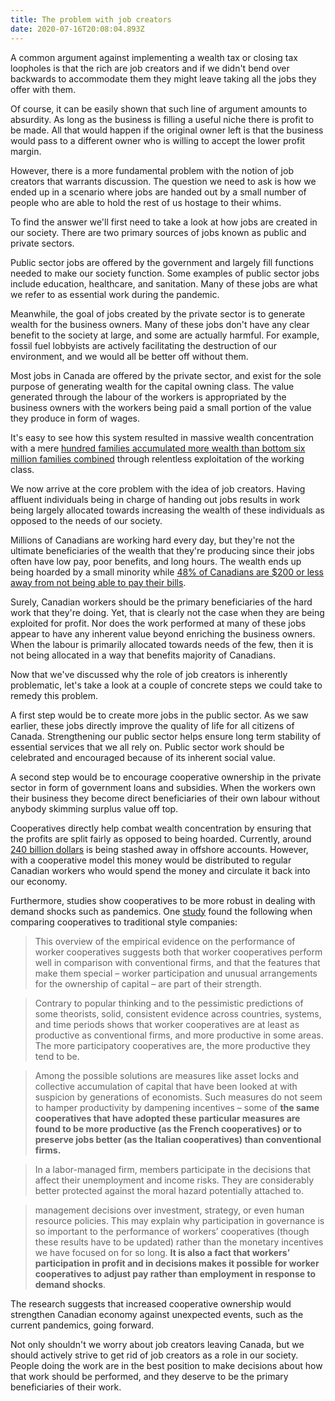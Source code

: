 ```yaml
---
title: The problem with job creators
date: 2020-07-16T20:08:04.893Z
---
```

A common argument against implementing a wealth tax or closing tax loopholes is that the rich are job creators and if we didn't bend over backwards to accommodate them they might leave taking all the jobs they offer with them.

Of course, it can be easily shown that such line of argument amounts to absurdity. As long as the business is filling a useful niche there is profit to be made. All that would happen if the original owner left is that the business would pass to a different owner who is willing to accept the lower profit margin.

However, there is a more fundamental problem with the notion of job creators that warrants discussion. The question we need to ask is how we ended up in a scenario where jobs are handed out by a small number of people who are able to hold the rest of us hostage to their whims.

To find the answer we'll first need to take a look at how jobs are created in our society. There are two primary sources of jobs known as public and private sectors.

Public sector jobs are offered by the government and largely fill functions needed to make our society function. Some examples of public sector jobs include education, healthcare, and sanitation. Many of these jobs are what we refer to as essential work during the pandemic.

Meanwhile, the goal of jobs created by the private sector is to generate wealth for the business owners. Many of these jobs don't have any clear benefit to the society at large, and some are actually harmful. For example, fossil fuel lobbyists are actively facilitating the destruction of our environment, and we would all be better off without them.

Most jobs in Canada are offered by the private sector, and exist for the sole purpose of generating wealth for the capital owning class. The value generated through the labour of the workers is appropriated by the business owners with the workers being paid a small portion of the value they produce in form of wages.

It's easy to see how this system resulted in massive wealth concentration with a mere [hundred families accumulated more wealth than bottom six million families combined](https://north99.org/2019/12/20/richest-100-canadians-have-more-wealth-than-bottom-6-million-families-combined-thats-a-serious-problem/) through relentless exploitation of the working class.

We now arrive at the core problem with the idea of job creators. Having affluent individuals being in charge of handing out jobs results in work being largely allocated towards increasing the wealth of these individuals as opposed to the needs of our society.

Millions of Canadians are working hard every day, but they're not the ultimate beneficiaries of the wealth that they're producing since their jobs often have low pay, poor benefits, and long hours. The wealth ends up being hoarded by a small minority while [48% of Canadians are $200 or less away from not being able to pay their bills](https://www.ipsos.com/en-ca/news-polls/Canadians-and-Bankruptcy-Oct-2019).

Surely, Canadian workers should be the primary beneficiaries of the hard work that they're doing. Yet, that is clearly not the case when they are being exploited for profit. Nor does the work performed at many of these jobs appear to have any inherent value beyond enriching the business owners. When the labour is primarily allocated towards needs of the few, then it is not being allocated in a way that benefits majority of Canadians.

Now that we've discussed why the role of job creators is inherently problematic, let's take a look at a couple of concrete steps we could take to remedy this problem.

A first step would be to create more jobs in the public sector. As we saw earlier, these jobs directly improve the quality of life for all citizens of Canada. Strengthening our public sector helps ensure long term stability of essential services that we all rely on. Public sector work should be celebrated and encouraged because of its inherent social value.

A second step would be to encourage cooperative ownership in the private sector in form of government loans and subsidies. When the workers own their business they become direct beneficiaries of their own labour without anybody skimming surplus value off top.

Cooperatives directly help combat wealth concentration by ensuring that the profits are split fairly as opposed to being hoarded. Currently, around [240 billion dollars](https://www.cbc.ca/news/business/cra-tax-gap-foreign-holdings-1.4726983) is being stashed away in offshore accounts. However, with a cooperative model this money would be distributed to regular Canadian workers who would spend the money and circulate it back into our economy.

Furthermore, studies show cooperatives to be more robust in dealing with demand shocks such as pandemics. One [study](https://www.researchgate.net/publication/285356456_The_performance_of_worker_cooperatives) found the following when comparing cooperatives to traditional style companies:

>This overview of the empirical evidence on the performance of worker cooperatives suggests both that worker cooperatives perform well in comparison with conventional firms, and that the features that make them special – worker participation and unusual arrangements for the ownership of capital – are part of their strength.

>Contrary to popular thinking and to the pessimistic predictions of some theorists, solid, consistent evidence across countries, systems, and time periods shows that worker cooperatives are at least as productive as conventional firms, and more productive in some areas. The more participatory cooperatives are, the more productive they tend to be.

>Among the possible solutions are measures like asset locks and collective accumulation of capital that have been looked at with suspicion by generations of economists. Such measures do not seem to hamper productivity by dampening incentives – some of **the same cooperatives that have adopted these particular measures are found to be more productive (as the French cooperatives) or to preserve jobs better (as the Italian cooperatives) than conventional firms.**

>In a labor-managed firm, members participate in the decisions that affect their unemployment and income risks. They are considerably better protected against the moral hazard potentially attached to.

>management decisions over investment, strategy, or even human resource policies. This may explain why participation in governance is so important to the performance of workers’ cooperatives (though these results have to be updated) rather than the monetary incentives we have focused on for so long. **It is also a fact that workers’ participation in profit and in decisions makes it possible for worker cooperatives to adjust pay rather than employment in response to demand shocks**.

The research suggests that increased cooperative ownership would strengthen Canadian economy against unexpected events, such as the current pandemics, going forward.

Not only shouldn't we worry about job creators leaving Canada, but we should actively strive to get rid of job creators as a role in our society. People doing the work are in the best position to make decisions about how that work should be performed, and they deserve to be the primary beneficiaries of their work.

